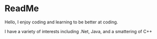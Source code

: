 # ReadMe

Hello, I enjoy coding and learning to be better at coding.

I have a variety of interests including .Net, Java, and a smattering of C++

